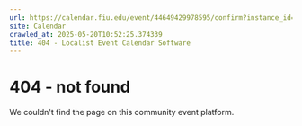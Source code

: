 ```yaml
---
url: https://calendar.fiu.edu/event/44649429978595/confirm?instance_id=49409518862527&return=https%3A%2F%2Fcalendar.fiu.edu%2F
site: Calendar
crawled_at: 2025-05-20T10:52:25.374339
title: 404 - Localist Event Calendar Software
---
```


# 404 - not found
We couldn't find the page on this community event platform.
